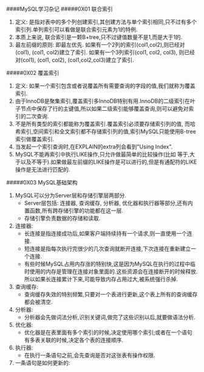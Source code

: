 ####MySQL学习杂记
#####0X01 联合索引
1. 定义: 是指对表中的多个列创建索引,其创建方法与单个索引相同,只不过有多个索引列.单列索引可以看做是联合索引元素为1的特例.
2. 本质上来说, 联合索引是一颗B+tree,只不过键值数量不是1,而是大于1的.
3. 最左前缀的原则: 即最左优先.
如果有一个2列的索引(col1,col2),则已经对(col1), (col1, col2)建立了索引.
如果有一个3列索引(col1, col2, col3), 则已经对(col1), (col1, col2), (col1,col2,col3)建立了索引.

#####0X02 覆盖索引
1. 定义: 如果一个索引包含或者说覆盖所有需要查询的字段的值,我们就称为覆盖索引.
2. 由于InnoDB是聚集索引,覆盖索引多InnoDB特别有用.InnoDB的二级索引在叶子节点中保存了行的主键值,所以如果二级索引能够覆盖查询,则可以避免对索引的二次查询.
3. 不是所有类型的索引都能称为覆盖索引.覆盖索引必须要存储索引列的值, 而哈希索引,空间索引和全文索引都不存储索引列的值,索引MySQL只能使用B-tree索引做覆盖索引.
4. 当发起一个索引查询时,在EXPLAIN的extra列会看到"Using Index".
5. MySQL不能再索引中执行LIKE操作,只允许做最简单的比较操作(比如 等于,大于以及不等于).如果做最左前缀的LIKE操作是可以进行的,但是有通配符的LIKE操作是无法进行匹配的.

#####0X03 MySQL基础架构
1. MySQL可以分为Server层和存储引擎层两部分.
    + Server层包括: 连接器, 查询缓存, 分析器, 优化器和执行器等部分,还有内置函数,所有跨存储引擎的功能都在这一层.
    + 存储引擎负责数据的存储和读取.
2. 连接器:
    + 长连接是指连接成功后,如果客户端持续持有一个请求,则一直使用一个连接.
    + 短连接是指每次执行完很少的几次查询就断开连接,下次连接在重新建立一个连接.
    + 有些时候MySQL占用内存涨的特别快,这是因为MySQL在执行的过程中临时使用的内存是管理在连接对象里面的.这些资源会在连接断开的时候释放.所以如果长连接累计下来,可能导致内存占用过大,被系统强行杀掉.
3. 查询缓存:
    + 查询缓存失效的特别频繁,只要对一个表进行更新,这个表上所有的查询缓存都会被清空.
4. 分析器:
    + 分析器会先做词法分析,识别关键词,做完了这些识别以后,就要做语法分析.
5. 优化器:
    + 优化器是在表里面有多个索引的时候,决定使用哪个索引;或者在一个语句 有多表关联的时候,决定各个表的连接顺序.
6. 执行器:
    + 在执行一条语句之前,会先查询是否对这张表有操作权限.
7. 一条语句是如何更新的:



